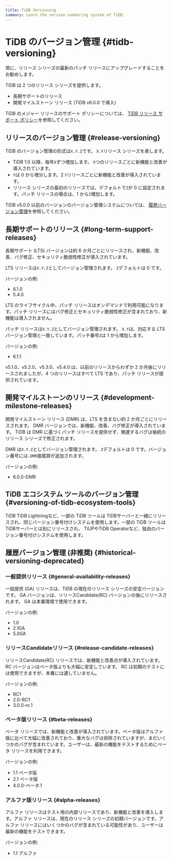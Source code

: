 ```yaml
---
title: TiDB Versioning
summary: Learn the version numbering system of TiDB.
---
```


# TiDB のバージョン管理 {#tidb-versioning}

<Important>常に、リリース シリーズの最新のパッチ リリースにアップグレードすることをお勧めします。</Important>

TiDB は 2 つのリリース シリーズを提供します。

-   長期サポートのリリース
-   開発マイルストーン リリース (TiDB v6.0.0 で導入)

TiDB のメジャー リリースのサポート ポリシーについては、 [TiDB リリース サポート ポリシー](https://en.pingcap.com/tidb-release-support-policy/)を参照してください。

## リリースのバージョン管理 {#release-versioning}

TiDB のバージョン管理の形式は`X.Y.Z`です。 `X.Y`リリース シリーズを表します。

-   TiDB 1.0 以降、毎年`X`ずつ増加します。 `X`つのリリースごとに新機能と改善が導入されています。
-   `Y`は 0 から増分します。2 `Y`リリースごとに新機能と改善が導入されています。
-   リリース シリーズの最初のリリースでは、デフォルトで`Z`が 0 に設定されます。パッチ リリースの場合は、1 から`Z`増加します。

TiDB v5.0.0 以前のバージョンのバージョン管理システムについては、 [履歴バージョン管理](#historical-versioning-deprecated)を参照してください。

## 長期サポートのリリース {#long-term-support-releases}

長期サポート (LTS) バージョンは約 6 か月ごとにリリースされ、新機能、改善、バグ修正、セキュリティ脆弱性修正が導入されています。

LTS リリースは`X.Y.Z`としてバージョン管理されます。 `Z`デフォルトは 0 です。

バージョンの例:

-   6.1.0
-   5.4.0

LTS のライフサイクル中、パッチ リリースはオンデマンドで利用可能になります。パッチ リリースにはバグ修正とセキュリティ脆弱性修正が含まれており、新機能は導入されません。

パッチ リリースは`X.Y.Z`としてバージョン管理されます。 `X.Y`は、対応する LTS バージョン管理と一致しています。パッチ番号`Z`は 1 から増加します。

バージョンの例:

-   6.1.1

<Note>v5.1.0、v5.2.0、v5.3.0、v5.4.0 は、以前のリリースからわずか 2 か月後にリリースされましたが、4 つのリリースはすべて LTS であり、パッチ リリースが提供されています。</Note>

## 開発マイルストーンのリリース {#development-milestone-releases}

開発マイルストーン リリース (DMR) は、LTS を含まない約 2 か月ごとにリリースされます。 DMR バージョンでは、新機能、改善、バグ修正が導入されています。 TiDB は DMR に基づくパッチ リリースを提供せず、関連するバグは後続のリリース シリーズで修正されます。

DMR は`X.Y.Z`としてバージョン管理されます。 `Z`デフォルトは 0 です。バージョン番号には`-DMR`接尾辞が追加されます。

バージョンの例:

-   6.0.0-DMR

## TiDB エコシステム ツールのバージョン管理 {#versioning-of-tidb-ecosystem-tools}

TiDB TiDB Lightningなど、一部の TiDB ツールは TiDBサーバーと一緒にリリースされ、同じバージョン番号付けシステムを使用します。一部の TiDB ツールは TiDBサーバーとは別にリリースされ、 TiUPやTiDB Operatorなど、独自のバージョン番号付けシステムを使用します。

## 履歴バージョン管理 (非推奨) {#historical-versioning-deprecated}

### 一般提供リリース {#general-availability-releases}

一般提供 (GA) リリースは、TiDB の現在のリリース シリーズの安定バージョンです。 GA バージョンは、リリースCandidate(RC) バージョンの後にリリースされます。 GA は本番環境で使用できます。

バージョンの例:

-   1.0
-   2.1GA
-   5.0GA

### リリースCandidateリリース {#release-candidate-releases}

リリースCandidate(RC) リリースでは、新機能と改善点が導入されています。 RC バージョンはベータ版よりも大幅に安定しています。 RC は初期のテストには使用できますが、本番には適していません。

バージョンの例:

-   RC1
-   2.0-RC1
-   3.0.0-rc.1

### ベータ版リリース {#beta-releases}

ベータ リリースでは、新機能と改善が導入されています。ベータ版はアルファ版に比べて大幅に改善されており、重大なバグは排除されていますが、まだいくつかのバグが含まれています。ユーザーは、最新の機能をテストするためにベータ リリースを利用できます。

バージョンの例:

-   1.1 ベータ版
-   2.1 ベータ版
-   4.0.0-ベータ.1

### アルファ版リリース {#alpha-releases}

アルファ リリースはテスト用の内部リリースであり、新機能と改善を導入します。アルファ リリースは、現在のリリース シリーズの初期バージョンです。アルファ リリースにはいくつかのバグが含まれている可能性があり、ユーザーは最新の機能をテストできます。

バージョンの例:

-   1.1 アルファ
